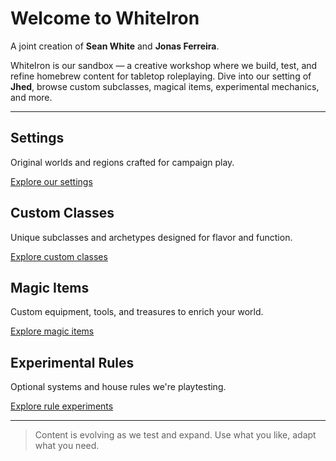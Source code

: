 # Welcome to WhiteIron

A joint creation of **Sean White** and **Jonas Ferreira**.

WhiteIron is our sandbox — a creative workshop where we build, test, and refine homebrew content for tabletop roleplaying. Dive into our setting of **Jhed**, browse custom subclasses, magical items, experimental mechanics, and more.

---

## Settings

Original worlds and regions crafted for campaign play.

[Explore our settings](campaign-settings/index.md)

## Custom Classes

Unique subclasses and archetypes designed for flavor and function.

[Explore custom classes](subclasses/index.md)

## Magic Items

Custom equipment, tools, and treasures to enrich your world.

[Explore magic items](magic-items/index.md)

## Experimental Rules

Optional systems and house rules we're playtesting.

[Explore rule experiments](experiments/index.md)

---

> Content is evolving as we test and expand. Use what you like, adapt what you need.
